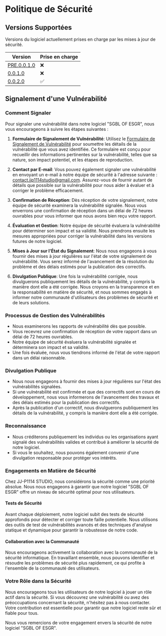 # Politique de Sécurité

## Versions Supportées

Versions du logiciel actuellement prises en charge par les mises à jour de sécurité.

| Version | Prise en charge   |
| ------- | ------------------ |
| [PRE.0.0.1.0](https://github.com/SOFTWARE-JJP1114STUDIO/SGBL-OF-ESGR/releases/tag/PRE.0.0.1.0)   | :x: |
| [0.0.1.0](https://github.com/SOFTWARE-JJP1114STUDIO/SGBL-OF-ESGR/releases/tag/0.0.1.0)   | :x: |
| [0.0.2.0](https://github.com/SOFTWARE-JJP1114STUDIO/SGBL-OF-ESGR/releases/tag/0.0.2.0)   | :white_check_mark: |

## Signalement d'une Vulnérabilité

### Comment Signaler

Pour signaler une vulnérabilité dans notre logiciel "SGBL OF ESGR", nous vous encourageons à suivre les étapes suivantes :

1. **Formulaire de Signalement de Vulnérabilité**: Utilisez le [Formulaire de Signalement de Vulnérabilité](https://form.jotform.com/jjp1114studio/sgbl-of-esgr_vulnerability) pour soumettre les détails de la vulnérabilité que vous avez identifiée. Ce formulaire est conçu pour recueillir des informations pertinentes sur la vulnérabilité, telles que sa nature, son impact potentiel, et les étapes de reproduction.

2. **Contact par E-mail**: Vous pouvez également signaler une vulnérabilité en envoyant un e-mail à notre équipe de sécurité à l'adresse suivante : contact.jjp1114studio@gmail.com. Assurez-vous de fournir autant de détails que possible sur la vulnérabilité pour nous aider à évaluer et à corriger le problème efficacement.

3. **Confirmation de Réception**: Dès réception de votre signalement, notre équipe de sécurité examinera la vulnérabilité signalée. Nous vous enverrons une confirmation de réception dans un délai de 72 heures ouvrables pour vous informer que nous avons bien reçu votre rapport.

4. **Évaluation et Gestion**: Notre équipe de sécurité évaluera la vulnérabilité pour déterminer son impact et sa validité. Nous prendrons ensuite les mesures appropriées pour corriger la vulnérabilité dans les versions futures de notre logiciel.

5. **Mises à Jour sur l'État du Signalement**: Nous nous engageons à vous fournir des mises à jour régulières sur l'état de votre signalement de vulnérabilité. Vous serez informé de l'avancement de la résolution du problème et des délais estimés pour la publication des correctifs.

6. **Divulgation Publique**: Une fois la vulnérabilité corrigée, nous divulguerons publiquement les détails de la vulnérabilité, y compris la manière dont elle a été corrigée. Nous croyons en la transparence et en la responsabilité en matière de sécurité, et nous sommes engagés à informer notre communauté d'utilisateurs des problèmes de sécurité et de leurs solutions.

### Processus de Gestion des Vulnérabilités

- Nous examinerons les rapports de vulnérabilité dès que possible.
- Vous recevrez une confirmation de réception de votre rapport dans un délai de 72 heures ouvrables.
- Notre équipe de sécurité évaluera la vulnérabilité signalée et déterminera son impact et sa validité.
- Une fois évaluée, nous vous tiendrons informé de l'état de votre rapport dans un délai raisonnable.

### Divulgation Publique

- Nous nous engageons à fournir des mises à jour régulières sur l'état des vulnérabilités signalées.
- Si une vulnérabilité est confirmée et que des correctifs sont en cours de développement, nous vous informerons de l'avancement des travaux et des délais estimés pour la publication des correctifs.
- Après la publication d'un correctif, nous divulguerons publiquement les détails de la vulnérabilité, y compris la manière dont elle a été corrigée.

### Reconnaissance

- Nous créditerons publiquement les individus ou les organisations ayant signalé des vulnérabilités valides et contribué à améliorer la sécurité de notre logiciel.
- Si vous le souhaitez, nous pouvons également convenir d'une divulgation responsable pour protéger vos intérêts.

### Engagements en Matière de Sécurité

Chez JJ-P1114 STUDIO, nous considérons la sécurité comme une priorité absolue. Nous nous engageons à garantir que notre logiciel "SGBL OF ESGR" offre un niveau de sécurité optimal pour nos utilisateurs.

#### Tests de Sécurité

Avant chaque déploiement, notre logiciel subit des tests de sécurité approfondis pour détecter et corriger toute faille potentielle. Nous utilisons des outils de test de vulnérabilités avancés et des techniques d'analyse statique et dynamique pour garantir la robustesse de notre code.

#### Collaboration avec la Communauté

Nous encourageons activement la collaboration avec la communauté de la sécurité informatique. En travaillant ensemble, nous pouvons identifier et résoudre les problèmes de sécurité plus rapidement, ce qui profite à l'ensemble de la communauté des utilisateurs.

### Votre Rôle dans la Sécurité

Nous encourageons tous les utilisateurs de notre logiciel à jouer un rôle actif dans la sécurité. Si vous découvrez une vulnérabilité ou avez des préoccupations concernant la sécurité, n'hésitez pas à nous contacter. Votre contribution est essentielle pour garantir que notre logiciel reste sûr et fiable pour tous.

Nous vous remercions de votre engagement envers la sécurité de notre logiciel "SGBL OF ESGR".
